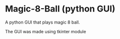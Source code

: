 # Magic-8-Ball (python GUI)

A python GUI that plays magic 8 ball.

The GUI was made using tkinter module
